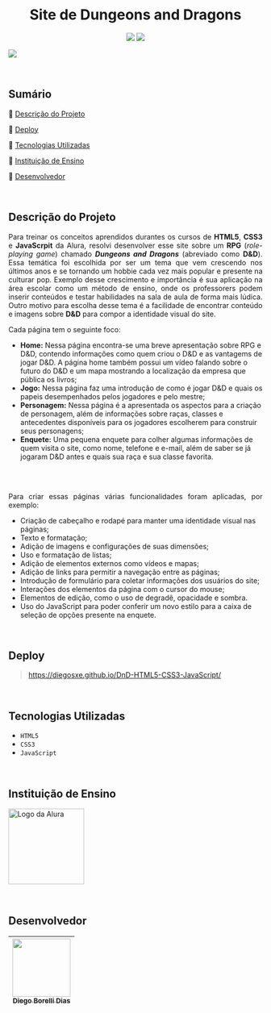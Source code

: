 <h1 align="center">Site de Dungeons and Dragons</h1>

<p align="center">
  <img src="http://img.shields.io/static/v1?label=VSCode&message=1.73.1&color=blue&style=for-the-badge"/>
  <img src="http://img.shields.io/static/v1?label=STATUS&message=Concluido&color=GREEN&style=for-the-badge"/>
</p>

![](https://skaldforge.files.wordpress.com/2019/08/adventures-in-icespire.jpg#vitrinedev)

<br>

## Sumário 

🔹 [Descrição do Projeto](#descrição-do-projeto)

🔹 [Deploy](#deploy)

🔹 [Tecnologias Utilizadas](#tecnologias-utilizadas)

🔹 [Instituição de Ensino](#instituição-de-ensino)

🔹 [Desenvolvedor](#desenvolvedor)

<br>

## Descrição do Projeto 

<p align="justify">Para treinar os conceitos aprendidos durantes os cursos de <strong>HTML5</strong>, <strong>CSS3</strong> e <strong>JavaScrpit</strong> da Alura, resolvi desenvolver esse site sobre um <strong>RPG</strong> (<em>role-playing game</em>) chamado <strong><em>Dungeons and Dragons</em></strong> (abreviado como <strong>D&D</strong>). Essa temática foi escolhida por ser um tema que vem crescendo nos últimos anos e se tornando um hobbie cada vez mais popular e presente na culturar pop. Exemplo desse crescimento e importância é sua aplicação na área escolar como um método de ensino, onde os professorers podem inserir conteúdos e testar habilidades na sala de aula de forma mais lúdica. Outro motivo para escolha desse tema é a facilidade de encontrar conteúdo e imagens sobre <strong>D&D</strong> para compor a identidade visual do site.</p>
<p align="justify">Cada página tem o seguinte foco:</p>

- <strong>Home:</strong> Nessa página encontra-se uma breve apresentação sobre RPG e D&D, contendo informações como quem criou o D&D e as vantagems de jogar D&D. A página home também possui um vídeo falando sobre o futuro do D&D e um mapa mostrando a localização da empresa que pública os livros;
- <strong>Jogo:</strong> Nessa página faz uma introdução de como é jogar D&D e quais os papeis desempenhados pelos jogadores e pelo mestre;
- <strong>Personagem:</strong> Nessa página é a apresentada os aspectos para a criação de personagem, além de informações sobre raças, classes e antecedentes disponíveis para os jogadores escolherem para construir seus personagens;
- <strong>Enquete:</strong> Uma pequena enquete para colher algumas informações de quem visita o site, como nome, telefone e e-mail, além de saber se já jogaram D&D antes e quais sua raça e sua classe favorita.

<br>
<br>

<p align="justify">Para criar essas páginas várias funcionalidades foram aplicadas, por exemplo:</p>

- Criação de cabeçalho e rodapé para manter uma identidade visual nas páginas;
- Texto e formatação;
- Adição de imagens e configurações de suas dimensões;
- Uso e formatação de listas;
- Adição de elementos externos como vídeos e mapas;
- Adição de links para permitir a navegação entre as páginas;
- Introdução de formulário para coletar informações dos usuários do site;
- Interações dos elementos da página com o cursor do mouse;
- Elementos de edição, como o uso de degradê, opacidade e sombra.
- Uso do JavaScript para poder conferir um novo estilo para a caixa de seleção de opções presente na enquete.

<br>

## Deploy

> https://diegosxe.github.io/DnD-HTML5-CSS3-JavaScript/
  
<br>
  
## Tecnologias Utilizadas
  
- `HTML5` 
- `CSS3`
- `JavaScript`
  
<br>

## Instituição de Ensino
  
[<img src="alura.png" alt="Logo da Alura" width=150>](https://www.alura.com.br/)

<br>

## Desenvolvedor

| [<img src="https://avatars.githubusercontent.com/u/118308728?v=4" width=115><br><sub>Diego Borelli Dias</sub>](https://github.com/DiegosXe) |
| :-----------: |
  
<br>

